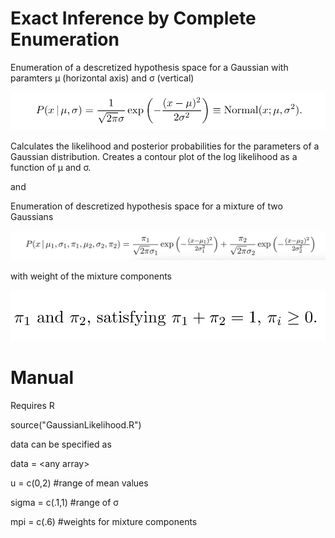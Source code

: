Exact Inference by Complete Enumeration
=======================================



Enumeration of a descretized hypothesis space for a Gaussian with paramters µ (horizontal axis) and σ (vertical)

![Alt text](Gaussian.png)

Calculates the likelihood and posterior probabilities for the parameters of a Gaussian distribution. Creates a contour plot of the log likelihood as a function of µ and σ. 

and 

Enumeration of descretized hypothesis space for a mixture of two Gaussians 


![Alt text](Gaussian2.png)

with weight of the mixture components

![Alt text](mixture.png)


Manual
======

Requires R

source("GaussianLikelihood.R")

data can be specified as 

data = \<any array\>

u = c(0,2) #range of mean values

sigma = c(.1,1) #range of σ 

mpi = c(.6) #weights for mixture components 






